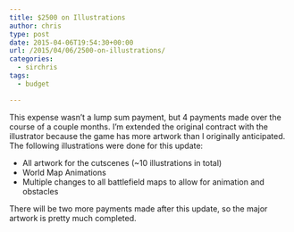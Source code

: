 ```yaml
---
title: $2500 on Illustrations
author: chris
type: post
date: 2015-04-06T19:54:30+00:00
url: /2015/04/06/2500-on-illustrations/
categories:
  - sirchris
tags:
  - budget

---
```

This expense wasn&#8217;t a lump sum payment, but 4 payments made over the course of a couple months. I&#8217;m extended the original contract with the illustrator because the game has more artwork than I originally anticipated. The following illustrations were done for this update:

<!--more-->

  * All artwork for the cutscenes (~10 illustrations in total)
  * World Map Animations
  * Multiple changes to all battlefield maps to allow for animation and obstacles

There will be two more payments made after this update, so the major artwork is pretty much completed.